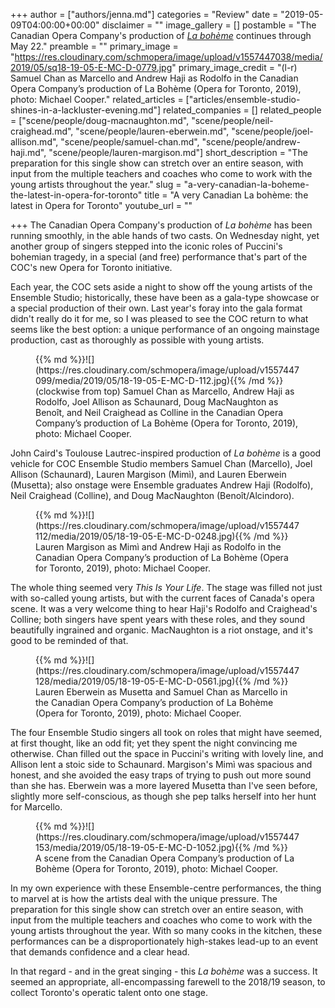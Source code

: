 +++
author = ["authors/jenna.md"]
categories = "Review"
date = "2019-05-09T04:00:00+00:00"
disclaimer = ""
image_gallery = []
postamble = "The Canadian Opera Company's production of [_La bohème_](https://www.coc.ca/productions/16501) continues through May 22."
preamble = ""
primary_image = "https://res.cloudinary.com/schmopera/image/upload/v1557447038/media/2019/05/sq18-19-05-E-MC-D-0779.jpg"
primary_image_credit = "(l-r) Samuel Chan as Marcello and Andrew Haji as Rodolfo in the Canadian Opera Company’s production of La Bohème (Opera for Toronto, 2019), photo: Michael Cooper."
related_articles = ["articles/ensemble-studio-shines-in-a-lackluster-evening.md"]
related_companies = []
related_people = ["scene/people/doug-macnaughton.md", "scene/people/neil-craighead.md", "scene/people/lauren-eberwein.md", "scene/people/joel-allison.md", "scene/people/samuel-chan.md", "scene/people/andrew-haji.md", "scene/people/lauren-margison.md"]
short_description = "The preparation for this single show can stretch over an entire season, with input from the multiple teachers and coaches who come to work with the young artists throughout the year."
slug = "a-very-canadian-la-boheme-the-latest-in-opera-for-toronto"
title = "A very Canadian La bohème: the latest in Opera for Toronto"
youtube_url = ""

+++
The Canadian Opera Company's production of _La bohème_ has been running smoothly, in the able hands of two casts. On Wednesday night, yet another group of singers stepped into the iconic roles of Puccini's bohemian tragedy, in a special (and free) performance that's part of the COC's new Opera for Toronto initiative.

Each year, the COC sets aside a night to show off the young artists of the Ensemble Studio; historically, these have been as a gala-type showcase or a special production of their own. Last year's foray into the gala format didn't really do it for me, so I was pleased to see the COC return to what seems like the best option: a unique performance of an ongoing mainstage production, cast as thoroughly as possible with young artists.

<figure data-type="image">{{% md %}}![](https://res.cloudinary.com/schmopera/image/upload/v1557447099/media/2019/05/18-19-05-E-MC-D-112.jpg){{% /md %}}

<figcaption>(clockwise from top) Samuel Chan as Marcello, Andrew Haji as Rodolfo, Joel Allison as Schaunard,  Doug MacNaughton as Benoît, and Neil Craighead as Colline in the Canadian Opera Company’s production of La Bohème (Opera for Toronto, 2019), photo: Michael Cooper.</figcaption>

</figure>

John Caird's Toulouse Lautrec-inspired production of _La bohème_ is a good vehicle for COC Ensemble Studio members Samuel Chan (Marcello), Joel Allison (Schaunard), Lauren Margison (Mimì), and Lauren Eberwein (Musetta); also onstage were Ensemble graduates Andrew Haji (Rodolfo), Neil Craighead (Colline), and Doug MacNaughton (Benoît/Alcindoro).

<figure data-type="image">{{% md %}}![](https://res.cloudinary.com/schmopera/image/upload/v1557447112/media/2019/05/18-19-05-E-MC-D-0248.jpg){{% /md %}}

<figcaption>Lauren Margison as Mimì and Andrew Haji as Rodolfo in the Canadian Opera Company’s production of La Bohème (Opera for Toronto, 2019), photo: Michael Cooper.</figcaption>

</figure>

The whole thing seemed very _This Is Your Life_. The stage was filled not just with so-called young artists, but with the current faces of Canada's opera scene. It was a very welcome thing to hear Haji's Rodolfo and Craighead's Colline; both singers have spent years with these roles, and they sound beautifully ingrained and organic. MacNaughton is a riot onstage, and it's good to be reminded of that.

<figure data-type="image">{{% md %}}![](https://res.cloudinary.com/schmopera/image/upload/v1557447128/media/2019/05/18-19-05-E-MC-D-0561.jpg){{% /md %}}

<figcaption>Lauren Eberwein as Musetta and Samuel Chan as Marcello in the Canadian Opera Company’s production of La Bohème (Opera for Toronto, 2019), photo: Michael Cooper.</figcaption>

</figure>

The four Ensemble Studio singers all took on roles that might have seemed, at first thought, like an odd fit; yet they spent the night convincing me otherwise. Chan filled out the space in Puccini's writing with lovely line, and Allison lent a stoic side to Schaunard. Margison's Mimì was spacious and honest, and she avoided the easy traps of trying to push out more sound than she has. Eberwein was a more layered Musetta than I've seen before, slightly more self-conscious, as though she pep talks herself into her hunt for Marcello.

<figure data-type="image">{{% md %}}![](https://res.cloudinary.com/schmopera/image/upload/v1557447153/media/2019/05/18-19-05-E-MC-D-1052.jpg){{% /md %}}

<figcaption>A scene from the Canadian Opera Company’s production of La Bohème (Opera for Toronto, 2019), photo: Michael Cooper.</figcaption>

</figure>

In my own experience with these Ensemble-centre performances, the thing to marvel at is how the artists deal with the unique pressure. The preparation for this single show can stretch over an entire season, with input from the multiple teachers and coaches who come to work with the young artists throughout the year. With so many cooks in the kitchen, these performances can be a disproportionately high-stakes lead-up to an event that demands confidence and a clear head.

In that regard - and in the great singing - this _La bohème_ was a success. It seemed an appropriate, all-encompassing farewell to the 2018/19 season, to collect Toronto's operatic talent onto one stage.